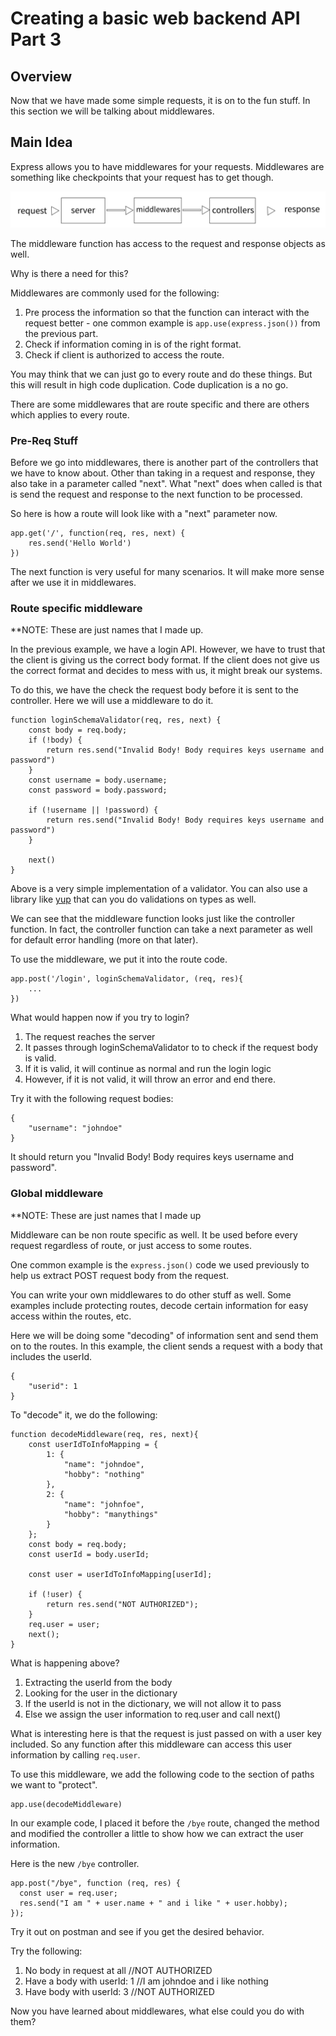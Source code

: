 # Creating a basic web backend API Part 3

## Overview

Now that we have made some simple requests, it is on to the fun stuff. In this section we will be talking about middlewares.

## Main Idea

Express allows you to have middlewares for your requests. Middlewares are something like checkpoints that your request has to get though.

![Middleware Example](./middleware.jpeg)

The middleware function has access to the request and response objects as well.

Why is there a need for this?

Middlewares are commonly used for the following:

1. Pre process the information so that the function can interact with the request better - one common example is `app.use(express.json())` from the previous part.
2. Check if information coming in is of the right format.
3. Check if client is authorized to access the route.

You may think that we can just go to every route and do these things. But this will result in high code duplication. Code duplication is a no go.

There are some middlewares that are route specific and there are others which applies to every route.

### Pre-Req Stuff

Before we go into middlewares, there is another part of the controllers that we have to know about. Other than taking in a request and response, they also take in a parameter called "next". What "next" does when called is that is send the request and response to the next function to be processed.

So here is how a route will look like with a "next" parameter now.

```
app.get('/', function(req, res, next) {
    res.send('Hello World')
})
```

The next function is very useful for many scenarios. It will make more sense after we use it in middlewares.

### Route specific middleware

\*\*NOTE: These are just names that I made up.

In the previous example, we have a login API. However, we have to trust that the client is giving us the correct body format. If the client does not give us the correct format and decides to mess with us, it might break our systems.

To do this, we have the check the request body before it is sent to the controller. Here we will use a middleware to do it.

```
function loginSchemaValidator(req, res, next) {
    const body = req.body;
    if (!body) {
        return res.send("Invalid Body! Body requires keys username and password")
    }
    const username = body.username;
    const password = body.password;

    if (!username || !password) {
        return res.send("Invalid Body! Body requires keys username and password")
    }

    next()
}
```

Above is a very simple implementation of a validator. You can also use a library like [yup](https://www.npmjs.com/package/yup) that can you do validations on types as well.

We can see that the middleware function looks just like the controller function. In fact, the controller function can take a next parameter as well for default error handling (more on that later).

To use the middleware, we put it into the route code.

```
app.post('/login', loginSchemaValidator, (req, res){
    ...
})
```

What would happen now if you try to login?

1. The request reaches the server
2. It passes through loginSchemaValidator to to check if the request body is valid.
3. If it is valid, it will continue as normal and run the login logic
4. However, if it is not valid, it will throw an error and end there.

Try it with the following request bodies:

```
{
    "username": "johndoe"
}
```

It should return you "Invalid Body! Body requires keys username and password".

### Global middleware

\*\*NOTE: These are just names that I made up

Middleware can be non route specific as well. It be used before every request regardless of route, or just access to some routes.

One common example is the `express.json()` code we used previously to help us extract POST request body from the request.

You can write your own middlewares to do other stuff as well. Some examples include protecting routes, decode certain information for easy access within the routes, etc.

Here we will be doing some "decoding" of information sent and send them on to the routes. In this example, the client sends a request with a body that includes the userId.

```
{
    "userid": 1
}
```

To "decode" it, we do the following:

```
function decodeMiddleware(req, res, next){
    const userIdToInfoMapping = {
        1: {
            "name": "johndoe",
            "hobby": "nothing"
        },
        2: {
            "name": "johnfoe",
            "hobby": "manythings"
        }
    };
    const body = req.body;
    const userId = body.userId;

    const user = userIdToInfoMapping[userId];

    if (!user) {
        return res.send("NOT AUTHORIZED");
    }
    req.user = user;
    next();
}
```

What is happening above?

1. Extracting the userId from the body
2. Looking for the user in the dictionary
3. If the userId is not in the dictionary, we will not allow it to pass
4. Else we assign the user information to req.user and call next()

What is interesting here is that the request is just passed on with a user key included. So any function after this middleware can access this user information by calling `req.user`.

To use this middleware, we add the following code to the section of paths we want to "protect".

```
app.use(decodeMiddleware)
```

In our example code, I placed it before the `/bye` route, changed the method and modified the controller a little to show how we can extract the user information.

Here is the new `/bye` controller.

```
app.post("/bye", function (req, res) {
  const user = req.user;
  res.send("I am " + user.name + " and i like " + user.hobby);
});
```

Try it out on postman and see if you get the desired behavior.

Try the following:

1. No body in request at all //NOT AUTHORIZED
2. Have a body with userId: 1 //I am johndoe and i like nothing
3. Have body with userId: 3 //NOT AUTHORIZED

Now you have learned about middlewares, what else could you do with them?
